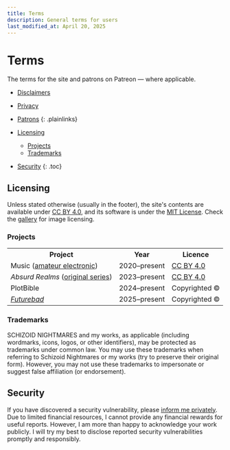 ```yaml
---
title: Terms
description: General terms for users
last_modified_at: April 20, 2025
---
```


# Terms
The terms for the site and patrons on Patreon — where applicable.

- [Disclaimers](/terms/disclaimers/)
- [Privacy](/terms/privacy/)
- [Patrons](/terms/patrons/)
{: .plainlinks}

- [Licensing](#licensing)
  - [Projects](#projects)
  - [Trademarks](#trademarks)
- [Security](#security)
{: .toc}

## Licensing
Unless stated otherwise (usually in the footer), the site's contents are available under <a href="https://creativecommons.org/licenses/by/4.0/" target="_blank">CC BY 4.0</a>, and its software is under the <a href="https://choosealicense.com/licenses/mit/" target="_blank">MIT License</a>. Check the [gallery](/gallery/) for image licensing.

### Projects

<div class="table" markdown=0>
  <table class="full borders small">
    <tr>
      <th>Project</th>
      <th>Year</th>
      <th>Licence</th>
    </tr>
    <tr>
      <td>Music (<a href="/music/">amateur electronic</a>)</td>
      <td>2020–present</td>
      <td><a href="https://creativecommons.org/licenses/by/4.0/" target="_blank">CC BY 4.0</a></td>
    </tr>
    <tr>
      <td><i>Absurd Realms</i> (<a href="/absurd-realms/books/">original series</a>)</td>
      <td>2023–present</td>
      <td><a href="https://creativecommons.org/licenses/by/4.0/" target="_blank">CC BY 4.0</a></td>
    </tr>
    <tr>
      <td>PlotBible</td>
      <td>2024–present</td>
      <td>Copyrighted ©</td>
    </tr>
    <tr>
      <td><a href="/futurebad/"><i>Futurebad</i></a></td>
      <td>2025–present</td>
      <td>Copyrighted ©</td>
    </tr>
  </table>
</div>

### Trademarks
SCHIZOID NIGHTMARES and my works, as applicable (including wordmarks, icons, logos, or other identifiers), may be protected as trademarks under common law. You may use these trademarks when referring to Schizoid Nightmares or my works (try to preserve their original form). However, you may not use these trademarks to impersonate or suggest false affiliation (or endorsement).

## Security
If you have discovered a security vulnerability, please <a href="https://tally.so/r/mOaDRp" target="_blank">inform me privately</a>. Due to limited financial resources, I cannot provide any financial rewards for useful reports. However, I am more than happy to acknowledge your work publicly. I will try my best to disclose reported security vulnerabilities promptly and responsibly.